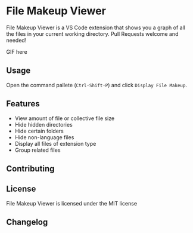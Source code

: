 # File Makeup Viewer

File Makeup Viewer is a VS Code extension that shows you a graph of all the files in your current working directory. Pull Requests welcome and needed!

GIF here

## Usage

Open the command pallete (`Ctrl-Shift-P`) and click `Display File Makeup`.

## Features

* View amount of file or collective file size
* Hide hidden directories
* Hide certain folders
* Hide non-language files
* Display all files of extension type
* Group related files

## Contributing

## License

File Makeup Viewer is licensed under the MIT license

## Changelog